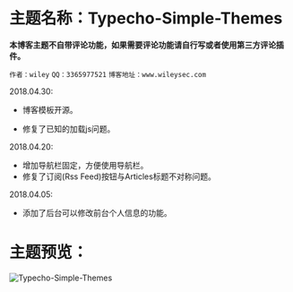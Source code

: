 ﻿#  主题名称：Typecho-Simple-Themes
 
 **本博客主题不自带评论功能，如果需要评论功能请自行写或者使用第三方评论插件。**

 `作者：wiley`
 `QQ：3365977521`
 `博客地址：www.wileysec.com`

2018.04.30:

- 博客模板开源。

- 修复了已知的加载js问题。

2018.04.20:

- 增加导航栏固定，方便使用导航栏。
- 修复了订阅(Rss Feed)按钮与Articles标题不对称问题。

2018.04.05:

- 添加了后台可以修改前台个人信息的功能。

# 主题预览：
![Typecho-Simple-Themes](https://raw.githubusercontent.com/Wileysec/Typecho-Simple-Themes/master/screenshot.png "Typecho-Simple-Themes")
